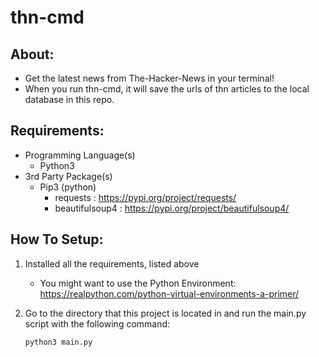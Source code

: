 # thn-cmd

## About:
- Get the latest news from The-Hacker-News in your terminal!
- When you run thn-cmd, it will save the urls of thn articles to the local database in this repo.

## Requirements:
- Programming Language(s)
  - Python3
- 3rd Party Package(s)
  - Pip3 (python)
    - requests : https://pypi.org/project/requests/
    - beautifulsoup4 : https://pypi.org/project/beautifulsoup4/

## How To Setup:
1) Installed all the requirements, listed above
    - You might want to use the Python Environment: https://realpython.com/python-virtual-environments-a-primer/

2) Go to the directory that this project is located in and run the main.py script with the following command:
    ```
    python3 main.py
    ```




